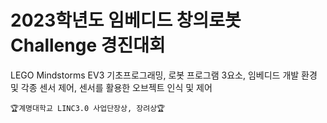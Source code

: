 # 2023학년도 임베디드 창의로봇 Challenge 경진대회

LEGO Mindstorms EV3 기초프로그래밍, 로봇 프로그램 3요소, 임베디드 개발 환경 및 각종 센서 제어, 센서를 활용한 오브젝트 인식 및 제어

```🏆계명대학교 LINC3.0 사업단장상, 장려상🏆```  
